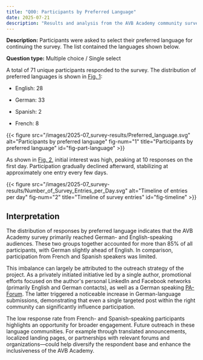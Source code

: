 ```yaml
---
title: "Q00: Participants by Preferred Language"
date: 2025-07-21
description: "Results and analysis from the AVB Academy community survey 2025"
---
```


**Description:** Participants were asked to select their preferred language for continuing the survey. The list contained the languages shown below.

**Question type:** Multiple choice / Single select

<div class="text-image-container">
  <div class="text">

A total of 71 unique participants responded to the survey. The distribution of preferred languages is shown in [Fig. 1](#participants-by-preferred-language):

- English: 28  
- German: 33  
- Spanish: 2  
- French: 8  

  </div>
  <div class="image">

{{< figure src="/images/2025-07_survey-results/Preferred_language.svg" alt="Participants by preferred language" fig-num="1" title="Participants by preferred language" id="fig-part-language" >}}

  </div>
</div>

<div class="text-image-container">
<div class="text">

As shown in [Fig. 2](#fig-timeline), initial interest was high, peaking at 10 responses on the first day. Participation gradually declined afterward, stabilizing at approximately one entry every few days.

</div>
<div class="image">

{{< figure src="/images/2025-07_survey-results/Number_of_Survey_Entries_per_Day.svg" alt="Timeline of entries per day" fig-num="2" title="Timeline of survey entries" id="fig-timeline" >}}

</div>
</div>

## Interpretation

The distribution of responses by preferred language indicates that the AVB Academy survey primarily reached German- and English-speaking audiences. These two groups together accounted for more than 85% of all participants, with German slightly ahead of English. In comparison, participation from French and Spanish speakers was limited.

This imbalance can largely be attributed to the outreach strategy of the project. As a privately initiated initiative led by a single author, promotional efforts focused on the author's personal LinkedIn and Facebook networks (primarily English and German contacts), as well as a German speaking [PA-Forum](https://paforum.de/forum/). The latter triggered a noticeable increase in German-language submissions, demonstrating that even a single targeted post within the right community can significantly influence participation.

The low response rate from French- and Spanish-speaking participants highlights an opportunity for broader engagement. Future outreach in these language communities. For example through translated announcements, localized landing pages, or partnerships with relevant forums and organizations—could help diversify the respondent base and enhance the inclusiveness of the AVB Academy.
